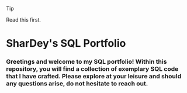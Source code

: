 >[!TIP]
>Read this first.
>
># SharDey's SQL Portfolio
>
>### Greetings and welcome to my SQL portfolio! Within this repository, you will find a collection of exemplary SQL code that I have crafted. Please explore at your leisure and should any questions arise, do not hesitate to reach out. 

